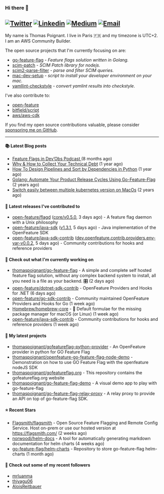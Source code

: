 ### Hi there 👋
[![Twitter](https://img.shields.io/twitter/follow/thomaspoignant?label=Twitter&style=social)](https://twitter.com/thomaspoignant)
[![Linkedin](https://img.shields.io/badge/LinkedIn--_.svg?style=social&logo=linkedin)](https://www.linkedin.com/in/poignantthomas/)
[![Medium](https://img.shields.io/badge/medium--_.svg?style=social&logo=medium)](https://thomaspoignant.medium.com/)
[![Email](https://img.shields.io/badge/email--_.svg?logo=Gmail&style=social)](mailto:thomas.poignant@gmail.com)
-----------

My name is Thomas Poignant. I live in Paris 🇫🇷 and my timezone is UTC+2.  
I am an AWS Community Builder.

The open source projects that I'm currently focusing on are:
- [go-feature-flag](https://github.com/thomaspoignant/go-feature-flag) _- Feature flags solution written in Golang._
- [scim-patch](https://github.com/thomaspoignant/scim-patch) _- SCIM Patch library for nodejs._
- [scim2-parse-filter](https://github.com/thomaspoignant/scim2-parse-filter) _- parse and filter SCIM queries._
- [mac-dev-setup](https://github.com/thomaspoignant/mac-dev-setup) _- script to install your developer environment on your mac._
- [yamllint-checkstyle](https://github.com/thomaspoignant/yamllint-checkstyle) _- convert yamlint results into checkstyle_.

I've also contribute to:
- [open-feature](https://github.com/open-feature)
- [bitfield/script](https://github.com/bitfield/script)
- [aws/aws-cdk](https://github.com/aws/aws-cdk)

If you find my open source contributions valuable, please consider [sponsoring me on GitHub](https://github.com/sponsors/thomaspoignant/).

-----------

#### 📚 Latest Blog posts

- [ Feature Flags in Dev’Obs Podcast ](https://thomaspoignant.medium.com/feature-flags-in-devobs-podcast-ec11079f8a4b?source=rss-9a58464dd8e9------2) (8 months ago)
- [Why &amp; How to Collect Your Technical Debt](https://medium.com/geekculture/why-how-to-collect-your-technical-debt-bd917960eee?source=rss-9a58464dd8e9------2) (1 year ago)
- [How To Design Pipelines and Sort by Dependencies in Python](https://betterprogramming.pub/how-to-design-pipelines-and-sort-by-dependencies-in-python-ed876495a826?source=rss-9a58464dd8e9------2) (1 year ago)
- [Golang: Automate Your Product Release Cycles Using Go-Feature-Flag](https://betterprogramming.pub/automate-your-product-release-cycles-using-go-feature-flag-6ab73f869f?source=rss-9a58464dd8e9------2) (2 years ago)
- [Switch easily between multiple kubernetes version on MacOs](https://faun.pub/switch-easily-between-multiple-kubernetes-version-on-macos-9d61b9bc8287?source=rss-9a58464dd8e9------2) (2 years ago)

#### 🚀 Latest releases I've contributed to

- [open-feature/flagd](https://github.com/open-feature/flagd) ([core/v0.5.0](https://github.com/open-feature/flagd/releases/tag/core/v0.5.0), 3 days ago) - A feature flag daemon with a Unix philosophy
- [open-feature/java-sdk](https://github.com/open-feature/java-sdk) ([v1.3.1](https://github.com/open-feature/java-sdk/releases/tag/v1.3.1), 5 days ago) - Java implementation of the OpenFeature SDK
- [open-feature/java-sdk-contrib](https://github.com/open-feature/java-sdk-contrib) ([dev.openfeature.contrib.providers.env-var-v0.0.2](https://github.com/open-feature/java-sdk-contrib/releases/tag/dev.openfeature.contrib.providers.env-var-v0.0.2), 5 days ago) - Community contributions for hooks and reference providers

#### 👷 Check out what I'm currently working on

- [thomaspoignant/go-feature-flag](https://github.com/thomaspoignant/go-feature-flag) - A simple and complete self hosted feature flag solution, without any complex backend system to install, all you need is a file as your backend. 🎛️ (2 days ago)
- [open-feature/dotnet-sdk-contrib](https://github.com/open-feature/dotnet-sdk-contrib) - OpenFeature Providers and Hooks for .NET (6 days ago)
- [open-feature/go-sdk-contrib](https://github.com/open-feature/go-sdk-contrib) - Community maintained OpenFeature Providers and Hooks for Go (1 week ago)
- [Homebrew/homebrew-core](https://github.com/Homebrew/homebrew-core) - 🍻 Default formulae for the missing package manager for macOS (or Linux) (1 week ago)
- [open-feature/java-sdk-contrib](https://github.com/open-feature/java-sdk-contrib) - Community contributions for hooks and reference providers (1 week ago)


#### 🌱 My latest projects

- [thomaspoignant/gofeatureflag-python-provider](https://github.com/thomaspoignant/gofeatureflag-python-provider) - An OpenFeature provider in python for GO Feature Flag
- [thomaspoignant/openfeature-go-feature-flag-node-demo](https://github.com/thomaspoignant/openfeature-go-feature-flag-node-demo) - Demonstration on how to use GO Feature Flag with the openfeature nodeJS SDK
- [thomaspoignant/gofeatureflag.org](https://github.com/thomaspoignant/gofeatureflag.org) - This repository contains the gofeatureflag.org website
- [thomaspoignant/go-feature-flag-demo](https://github.com/thomaspoignant/go-feature-flag-demo) - A visual demo app to play with go-feature-flag
- [thomaspoignant/go-feature-flag-relay-proxy](https://github.com/thomaspoignant/go-feature-flag-relay-proxy) - A relay proxy to provide an API on top of go-feature-flag SDK.

#### ⭐ Recent Stars

- [Flagsmith/flagsmith](https://github.com/Flagsmith/flagsmith) - Open Source Feature Flagging and Remote Config Service. Host on-prem or use our hosted version at https://flagsmith.com/ (2 weeks ago)
- [norwoodj/helm-docs](https://github.com/norwoodj/helm-docs) - A tool for automatically generating markdown documentation for helm charts (4 weeks ago)
- [go-feature-flag/helm-charts](https://github.com/go-feature-flag/helm-charts) - Repository to store go-feature-flag helm-charts (1 month ago)


#### 👯 Check out some of my recent followers

- [mrluanma](https://github.com/mrluanma)
- [thiyagu06](https://github.com/thiyagu06)
- [AloisReitbauer](https://github.com/AloisReitbauer)
